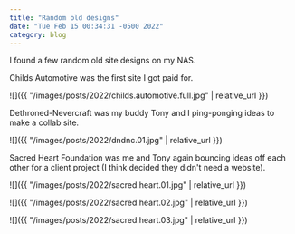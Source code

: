 ```yaml
---
title: "Random old designs"
date: "Tue Feb 15 00:34:31 -0500 2022"
category: blog
---
```


I found a few random old site designs on my NAS.

Childs Automotive was the first site I got paid for.

![]({{ "/images/posts/2022/childs.automotive.full.jpg" | relative_url }})

Dethroned-Nevercraft was my buddy Tony and I ping-ponging ideas to make a
collab site.

![]({{ "/images/posts/2022/dndnc.01.jpg" | relative_url }})

Sacred Heart Foundation was me and Tony again bouncing ideas off each other
for a client project (I think decided they didn't need a website).

![]({{ "/images/posts/2022/sacred.heart.01.jpg" | relative_url }})

![]({{ "/images/posts/2022/sacred.heart.02.jpg" | relative_url }})

![]({{ "/images/posts/2022/sacred.heart.03.jpg" | relative_url }})
